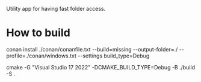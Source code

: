 Utility app for having fast folder access.

# How to build

conan install ./conan/conanfile.txt --build=missing --output-folder=./ --profile=./conan/windows.txt --settings build_type=Debug

cmake -G "Visual Studio 17 2022" -DCMAKE_BUILD_TYPE=Debug -B ./build -S .